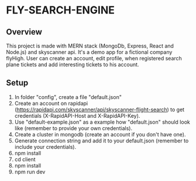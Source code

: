 # FLY-SEARCH-ENGINE

## Overview

This project is made with MERN stack (MongoDb, Express, React and Node.js) and skyscanner api. It's a demo app for a fictional company flyHigh. User can create an account, edit profile, when registered search plane tickets and add interesting tickets to his account.

## Setup

1. In folder "config", create a file "default.json"
2. Create an account on rapidapi (https://rapidapi.com/skyscanner/api/skyscanner-flight-search) to get credentials (X-RapidAPI-Host and X-RapidAPI-Key).
3. Use "default-example.json" as a example how "default.json" should look like (remember to provide your own credentials).
4. Create a cluster in mongodb (create an account if you don't have one).
5. Generate connection string and add it to your default.json (remember to include your credentials).
6. npm install
7. cd client
8. npm install
9. npm run dev
